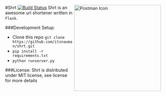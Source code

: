 #Shrt 
[![Build Status](https://travis-ci.org/itsnauman/shrt.svg?branch=master)](https://travis-ci.org/itsnauman/shrt)
<img src="https://pilotmoon.com/popclip/extensions/icon/shortlink.png" width="280" alt="Postman Icon" align="right">
Shrt is an awesome url shortener written in `Flask`.

###Development Setup:
 - Clone this repo ```git clone https://github.com/itsnauman/shrt.git```
 - ```pip install -r requirements.txt```
 - ```python runserver.py```

###License:
Shrt is distributed under MIT license, see license for more details
